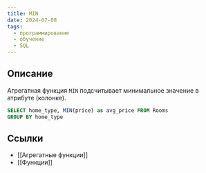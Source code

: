 ```yaml
---
title: MIN
date: 2024-07-08
tags:
  - программирование
  - обучение
  - SQL
---
```


## Описание
Агрегатная функция `MIN` подсчитывает минимальное значение в атрибуте (колонке).

```sql
SELECT home_type, MIN(price) as avg_price FROM Rooms
GROUP BY home_type
```

## Ссылки
- [[Агрегатные функции]]
- [[Функции]]
